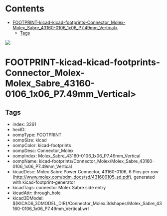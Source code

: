 



Contents
========

* [FOOTPRINT-kicad-kicad-footprints-Connector_Molex-Molex_Sabre_43160-0106_1x06_P7.49mm_Vertical>](#footprint-kicad-kicad-footprints-connector_molex-molex_sabre_43160-0106_1x06_p749mm_vertical)
	* [Tags](#tags)
  
![][im]
# FOOTPRINT-kicad-kicad-footprints-Connector_Molex-Molex_Sabre_43160-0106_1x06_P7.49mm_Vertical>

## Tags

- index: 3261
- hexID: 
- oompType: FOOTPRINT
- oompSize: kicad
- oompColor: kicad-footprints
- oompDesc: Connector_Molex
- oompIndex: Molex_Sabre_43160-0106_1x06_P7.49mm_Vertical
- oompName: kicad-footprints/Connector_Molex/Molex_Sabre_43160-0106_1x06_P7.49mm_Vertical
- kicadDesc: Molex Sabre Power Connector, 43160-0106, 6 Pins per row (http://www.molex.com/pdm_docs/sd/431600105_sd.pdf), generated with kicad-footprint-generator
- kicadTags: connector Molex Sabre side entry
- kicadAttr: through_hole
- kicad3DModel: ${KICAD6_3DMODEL_DIR}/Connector_Molex.3dshapes/Molex_Sabre_43160-0106_1x06_P7.49mm_Vertical.wrl



[im]: image.png
